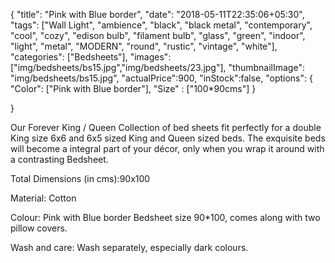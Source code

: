 {
    "title": "Pink with Blue border",
    "date": "2018-05-11T22:35:06+05:30",
    "tags": ["Wall Light", "ambience", "black", "black metal", "contemporary", "cool", "cozy", "edison bulb", "filament bulb", "glass", "green", "indoor", "light", "metal", "MODERN", "round", "rustic", "vintage", "white"],
    "categories": ["Bedsheets"],
    "images": ["img/bedsheets/bs15.jpg","img/bedsheets/23.jpg"],
    "thumbnailImage": "img/bedsheets/bs15.jpg",
    "actualPrice":900,
    "inStock":false,
    "options": {
            "Color": ["Pink with Blue border"],
            "Size" : ["100*90cms"]
    }
    
}

Our Forever King / Queen Collection of bed sheets fit perfectly for a double King size 6x6 and 6x5 sized King and Queen sized beds. The exquisite beds will become a integral part of your décor, only when you wrap it around with a contrasting Bedsheet.

Total Dimensions (in cms):90x100

Material: Cotton

Colour: Pink with Blue border Bedsheet size 90*100, comes along with two pillow covers.

Wash and care: Wash separately, especially dark colours.
